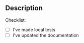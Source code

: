 <!-- Thank you for helping us out: your efforts mean a great deal to the project and the community as a whole! -->


## Description

<!-- What's it you're proposing? -->

Checklist:

- [ ] I've made local tests
- [ ] I've updated the documentation
